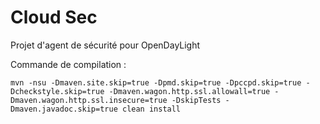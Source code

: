 # Cloud Sec

Projet d'agent de sécurité pour OpenDayLight

Commande de compilation : 

```
mvn -nsu -Dmaven.site.skip=true -Dpmd.skip=true -Dpccpd.skip=true -Dcheckstyle.skip=true -Dmaven.wagon.http.ssl.allowall=true -Dmaven.wagon.http.ssl.insecure=true -DskipTests -Dmaven.javadoc.skip=true clean install
```

